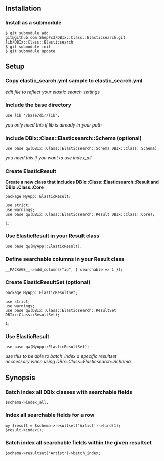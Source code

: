## Installation
### Install as a submodule
    $ git submodule add git@github.com:ShepFc3/DBIx::Class::Elasticsearch.git lib/DBIx::Class::Elasticsearch
    $ git submodule init
    $ git submodule update

## Setup
### Copy elastic_search.yml.sample to elastic_search.yml
*edit file to reflect your elastic search settings*  

### Include the base directory
    use lib '/base/dir/lib';
*you only need this if lib is already in your path*  

### Include DBIx::Class::Elasticsearch::Schema (optional) 
    use base qw(DBIx::Class::Elasticsearch::Schema DBIx::Class::Schema);
*you need this if you want to use index_all*  

### Create ElasticResult 
**Create a new class that includes DBIx::Class::Elasticsearch::Result and DBIx::Class::Core**  

    package MyApp::ElasticResult;

    use strict;
    use warnings;
    use base qw(DBIx::Class::Elasticsearch::Result DBIx::Class::Core);

    1;

### Use ElasticResult in your Result class
    use base qw(MyApp::ElasticResult);

### Define searchable columns in your Result class
    __PACKAGE__->add_columns("id", { searchable => 1 });

### Create ElasticResultSet (optional)
    package MyApp::ElasticResultSet;
    
    use strict;
    use warnings;
    use base qw(DBIx::Class::Elasticsearch::ResultSet DBIx::Class::ResultSet);
    
    1;

### Use ElasticResult
    use base qw(MyApp::ElasticResultSet);

*use this to be able to batch_index a specific resultset*  
*neccessary when using DBIx::Class::Elasticsearch::Schema*  

## Synopsis
### Batch index all DBIx classes with searchable fields
    $schema->index_all;

### Index all searchable fields for a row
    my $result = $schema->resultset('Artist')->find(1);
    $result->index();

### Batch index all searchable fields within the given resultset
    $schema->resultset('Artist')->batch_index;
